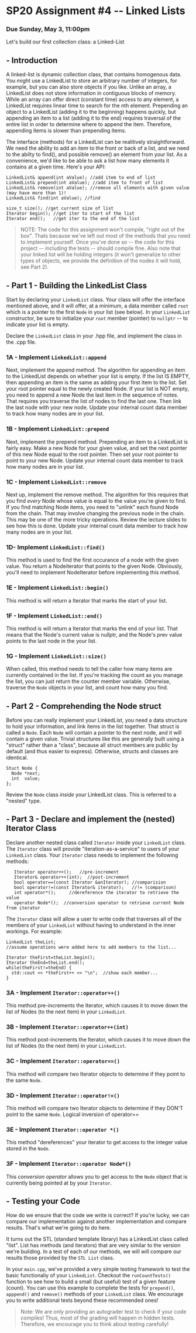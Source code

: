 # SP20 Assignment #4 -- Linked Lists
### Due Sunday, May 3, 11:00pm
Let's build our first collection class: a Linked-List

## - Introduction

A linked-list is dynamic collection class, that contains homogenous data.  You might use a LinkedList to store an arbitrary number of integers, for example, but you can also store objects if you like. Unlike an array, a LinkedList does not store information in contiguous blocks of memory. While an array can  offer direct (constant time) access to any element, a LinkedList requires linear time to search for the nth element. Prepending an object to a LinkedList  (adding it to the beginning) happens quickly, but appending an item to a list (adding it to the end) requires traversal of the entire list in order to determine where to append the item. Therefore, appending items is slower than prepending items.

The interface (methods) for a LinkedList can be realitively straightforward. We need the ability to add an item to the front or back of a list, and we need to the abilty to find(), and possible remove() an element from your list.  As a convenience, we'd like to be able to ask a list how many elements it contains at a given time.  Here's your API:

```
LinkedList& append(int aValue); //add item to end of list
LinkedList& prepend(int aValue); //add item to front of list
LinkedList& remove(int aValue); //remove all elements with given value (may have more than 1)!
LinkedList& find(int aValue); //find 

size_t size(); //get current size of list
Iterator begin(); //get iter to start of the list
Iterator end();   //get iter to the end of the list
```

> NOTE: The code for this assignment won't compile, "right out of the box". Thats because we've left out most of the methods that you need to implement yourself. Once you've done so -- the code for this project -- including the tests -- should compile fine. Also note that your linked list will be holding integers (it won't generalize to other types of objects, we provide the definition of the nodes it will hold, see Part 2).

## - Part 1 - Building the LinkedList Class

Start by declaring your `LinkedList` class.  Your class will offer the interface mentioned above, and it will offer, at a minimum, a data member called `root` which is a pointer to the first `Node` in your list (see below). In your `LinkedList` constructor, be sure to initialize your `root` member (pointer) to `nullptr` -- to indicate your list is empty.

Declare the `LinkedList` class in your .hpp file, and implement the class in the .cpp file. 

### 1A - Implement `LinkedList::append`
Next, implement the append method. The algorithm for appending an item to the LinkedList depends on whether your list is empty. If the list IS EMPTY, then appending an item is the same as adding your first item to the list. Set your root pointer equal to the newly created Node. If your list is NOT empty, you need to append a new Node the last item in the sequence of notes. That requires you traverse the list of nodes to find the last one. Then link the last node with your new node. Update your internal count data member to track how many nodes are in your list.

### 1B - Implement `LinkedList::prepend`
Next, implement the prepend method. Prepending an item to a LinkedList is fairly easy. Make a new Node for your given value, and set the next pointer of this new Node equal to the root pointer. Then set your root pointer to point to your new Node. Update your internal count data member to track how many nodes are in your list.

### 1C - Implement `LinkedList::remove`
Next up, implement the remove method. The algorithm for this requires that you find _every_ Node whose value is equal to the value you're given to find. If you find matching Node items, you need to "unlink" each found Node from the chain. That may involve changing the previous node in the chain. This may be one of the more tricky operations. Review the lecture slides to see how this is done. Update your internal count data member to track how many nodes are in your list.

### 1D- Implement `LinkedList::find()`
This method is used to find the first occurance of a node with the given value. You return a Nodeiterator that points to the given Node. Obviously, you'll need to implement NodeIterator before implementing this method.

### 1E - Implement `LinkedList::begin()` 
This method is will return a Iterator that marks the start of your list. 

### 1F - Implement `LinkedList::end()`
This method is will return a Iterator that marks the end of your list. That means that the Node's current value is nullptr, and the Node's prev value points to the last node in the your list.

### 1G - Implement `LinkedList::size()`
When called, this method needs to tell the caller how many items are currently contained in the list. If you're tracking the count as you manage the list, you can just return the counter member variable. Otherwise, traverse the `Node` objects in your list, and count how many you find.


## - Part 2 - Comprehending the Node struct 

Before you can really implement your LinkedList, you need a data structure to hold your information, and link items in the list together. That struct is called a `Node`. Each `Node` will contain a pointer to the next node, and it will contain a given value. Trivial structures like this are generally built using a "struct" rather than a "class", because all struct members are public by default (and thus easier to express). Otherwise, structs and classes are identical.

```
Stuct Node {
  Node *next;
  int  value;
};
```

Review the `Node` class _inside_ your LinkedList class. This is referred to a "nested" type. 


## - Part 3 - Declare and implement the (nested) Iterator Class

Declare another nested class called `Iterator` inside your `LinkedList` class. The `Iterator` class will provide "iteration-as-a-service" to users of your `LinkedList` class. Your `Iterator` class needs to implement the following methods:

```
   Iterator operator++();   //pre-increment
   Iterator& operator++(int);  //post-increment
   bool operator==(const Iterator &anIterator); //comparision   
   bool operator!=(const Iterator& iterator);   //!= (comparison)
   int operator*();     //dereference the iterator to retrieve the value
   operator Node*();  //conversion operator to retrieve current Node from iterator
```

The `Iterator` class will allow a user to write code that traverses all of the members of your `LinkedList` without having to understand in the inner workings. For example:

```
LinkedList theList;
//assume operations were added here to add members to the list...

Iterator theFirst=theList.begin();
Iterator theEnd=theList.end();
while(theFirst!=theEnd) {
  std::cout << *theFirst++ << "\n";  //show each member...
}
```

### 3A - Implement `Iterator::operator++()` 
This method pre-increments the Iterator, which causes it to move down the list of Nodes (to the next item) in your `LinkedList`.

### 3B - Implement `Iterator::operator++(int)` 
This method post-increments the Iterator, which causes it to move down the list of Nodes (to the next item) in your `LinkedList`.

### 3C - Implement `Iterator::operator==()` 
This method will compare two Iterator objects to determine if they point to the same `Node`. 

### 3D - Implement `Iterator::operator!=()` 
This method will compare two Iterator objects to determine if they DON'T point to the same `Node`. Logical inversion of operator==

### 3E - Implement `Iterator::operator *()` 
This method "dereferences" your iterator to get access to the integer value stored in the `Node`. 

### 3F - Implement `Iterator::operator Node*()` 
This _conversion operator_ allows you to get access to the `Node` object that is currently being pointed at by your `Iterator`. 



## - Testing your Code

How do we ensure that the code we write is correct? If you're lucky, we can compare our implementation against another implementation and compare results. That's what we're going to do here.

It turns out the STL (standard template library) has a LinkedList class called "list". List has methods (and iterators) that are very similar to the version we're building. In a test of each of our methods, we will will compare our results those provided by the `STL List` class. 

In your `main.cpp`, we've provided a very simple testing framework to test the basic functionaliy of your `LinkedList`. Checkout the `runCountTests()` function to see how to build a small (but useful) test of a given feature (count). You can use this example to complete the tests for `prepend()`, `apppend()` and `remove()` methods of your `LinkedList` class. We encourage you to write additional tests beyond these recommended ones!

> Note: We are only providing an autograder test to check if your code compiles! Thus, most of the grading will happen in hidden tests. Therefore, we encourage you to think about testing carefully!
